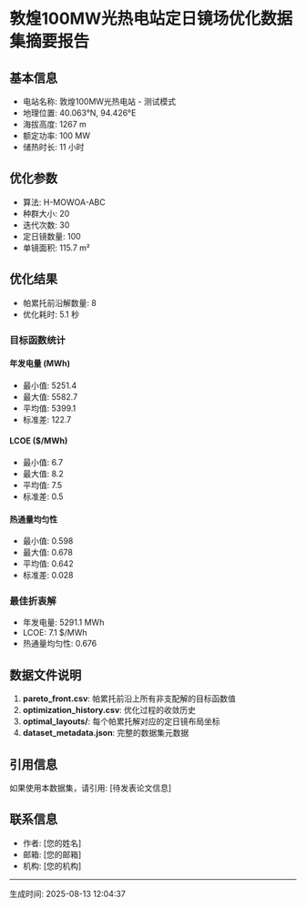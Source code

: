
# 敦煌100MW光热电站定日镜场优化数据集摘要报告

## 基本信息
- 电站名称: 敦煌100MW光热电站 - 测试模式
- 地理位置: 40.063°N, 94.426°E
- 海拔高度: 1267 m
- 额定功率: 100 MW
- 储热时长: 11 小时

## 优化参数
- 算法: H-MOWOA-ABC
- 种群大小: 20
- 迭代次数: 30
- 定日镜数量: 100
- 单镜面积: 115.7 m²

## 优化结果
- 帕累托前沿解数量: 8
- 优化耗时: 5.1 秒

### 目标函数统计

#### 年发电量 (MWh)
- 最小值: 5251.4
- 最大值: 5582.7
- 平均值: 5399.1
- 标准差: 122.7

#### LCOE ($/MWh)
- 最小值: 6.7
- 最大值: 8.2
- 平均值: 7.5
- 标准差: 0.5

#### 热通量均匀性
- 最小值: 0.598
- 最大值: 0.678
- 平均值: 0.642
- 标准差: 0.028

### 最佳折衷解
- 年发电量: 5291.1 MWh
- LCOE: 7.1 $/MWh
- 热通量均匀性: 0.676

## 数据文件说明

1. **pareto_front.csv**: 帕累托前沿上所有非支配解的目标函数值
2. **optimization_history.csv**: 优化过程的收敛历史
3. **optimal_layouts/**: 每个帕累托解对应的定日镜布局坐标
4. **dataset_metadata.json**: 完整的数据集元数据

## 引用信息

如果使用本数据集，请引用:
[待发表论文信息]

## 联系信息

- 作者: [您的姓名]
- 邮箱: [您的邮箱]
- 机构: [您的机构]

---
生成时间: 2025-08-13 12:04:37
